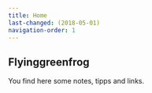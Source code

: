 ```yaml
---
title: Home
last-changed: (2018-05-01)
navigation-order: 1
---
```

## Flyinggreenfrog

You find here some notes, tipps and links.
